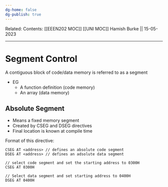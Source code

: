 ```yaml
---
dg-home: false
dg-publish: true
---
```

Related: 
Contents: [[EEEN202 MOC]]
[[UNI MOC]]
Hamish Burke || 15-05-2023
***

# Segment Control

A contiguous block of code/data memory is referred to as a segment
- EG
	- A function definition (code memory)
	- An array (data memory)

## Absolute Segment

- Means a fixed memory segment
- Created by CSEG and DSEG directives
- Final location is known at compile time

Format of this directive:

```
CSEG AT <address> // defines an absolute code segment
DSEG AT <address> // defines an adsolute data segment
```

```
// select code segment and set the starting address to 0300H
CSEG AT 0300H 

// Select data segment and set starting address to 0400H
DSEG AT 0400H
```
